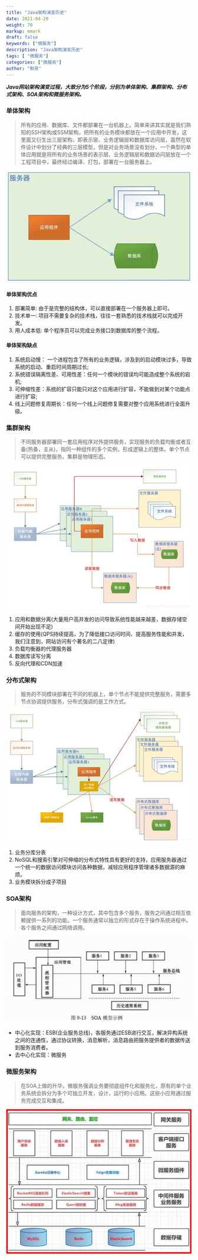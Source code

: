```yaml
---  
title: "Java架构演变历史"  
date: 2021-04-20
weight: 70  
markup: mmark  
draft: false  
keywords: ["微服务"]  
description: "Java架构演变历史"  
tags: [ "微服务"]  
categories: ["微服务"]  
author: "默哥"  
---  
```

***Java网站架构演变过程，大致分为5个阶段，分别为单体架构、集群架构、分布式架构、SOA架构和微服务架构。***

### 单体架构
> 所有的应用、数据库、文件都部署在一台机器上。简单来讲其实就是我们熟知的SSH架构或SSM架构，把所有的业务模块都放在一个应用中开发，这里面又衍生出三层架构，即表示层、业务逻辑层和数据库访问层，虽然在软件设计中划分了经典的三层模型，但是对业务场景没有划分，一个典型的单体应用就是将所有的业务场景的表示层、业务逻辑层和数据访问层放在一个工程项目中，最终经过编译、打包，部署在一台服务器上。

![单体架构](/images/archHistory/single.jpg)

#### 单体架构优点
1. 部署简单: 由于是完整的结构体，可以直接部署在一个服务器上即可。
2. 技术单一: 项目不需要复杂的技术栈，往往一套熟悉的技术栈就可以完成开发。
3. 用人成本低: 单个程序员可以完成业务接口到数据库的整个流程。

#### 单体架构缺点
1. 系统启动慢： 一个进程包含了所有的业务逻辑，涉及到的启动模块过多，导致系统的启动、重启时间周期过长;
2. 系统错误隔离性差、可用性差：任何一个模块的错误均可能造成整个系统的宕机;
3. 可伸缩性差：系统的扩容只能只对这个应用进行扩容，不能做到对某个功能点进行扩容;
4. 线上问题修复周期长：任何一个线上问题修复需要对整个应用系统进行全面升级。

### 集群架构
> 不同服务器部署同一套应用程序对外提供服务，实现服务的负载均衡或者互备(热备，主从)，指同一种组件的多个实例，形成逻辑上的整体。单个节点可以提供完整服务。集群是物理形态。

![集群架构](/images/archHistory/cluster.jpg)

1. 应用和数据分离(大量用户高并发的访问导致系统性能越来越差，数据存储空间开始出现不足)
2. 缓存的使用(QPS持续提高，为了降低接口访问时间、提高服务性能和并发，我们注意到，网站访问有个著名的二八定律)
3. 负载均衡器的代理服务器
4. 数据库读写分离
5. 反向代理和CDN加速

### 分布式架构
> 服务的不同模块部署在不同的机器上，单个节点不能提供完整服务，需要多节点协调提供服务，分布式强调的是工作方式。

![分布式架构](/images/archHistory/distributed.jpg)

1. 业务分库分表
2. NoSQL和搜索引擎对可伸缩的分布式特性具有更好的支持，应用服务器通过一个统一的数据访问模块访问各种数据，减轻应用程序管理诸多数据源的麻烦。
3. 业务模块拆分成子项目

### SOA架构
> 面向服务的架构，一种设计方式，其中包含多个服务，服务之间通过相互依赖提供一系列的功能。一个服务通常以独立的形式存在于操作系统进程中。各个服务之间通过网络调用。

![SOA架构](/images/archHistory/soa.png)

* 中心化实现：ESB(企业服务总线)，各服务通过ESB进行交互，解决异构系统之间的连通性，通过协议转换，消息解析，消息路由把服务提供者的数据传送到服务消费者。
* 去中心化实现：微服务

### 微服务架构
> 在SOA上做的升华，微服务强调业务要彻底组件化和服务化，原有的单个业务系统会拆分为多个可独立开发，设计，运行的小应用。这些小应用通过服务完成交互和集成。

![微服务架构](/images/archHistory/microservice.jpg)